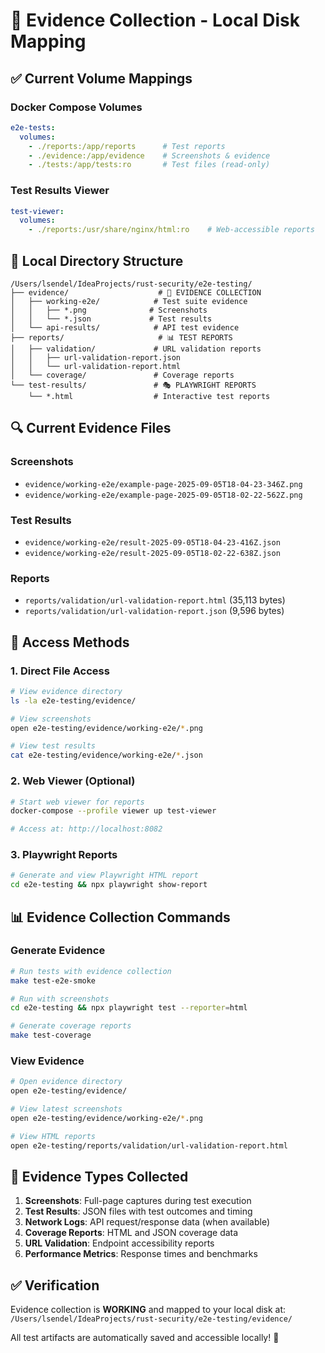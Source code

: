 # 📁 Evidence Collection - Local Disk Mapping

## ✅ **Current Volume Mappings**

### Docker Compose Volumes
```yaml
e2e-tests:
  volumes:
    - ./reports:/app/reports      # Test reports
    - ./evidence:/app/evidence    # Screenshots & evidence
    - ./tests:/app/tests:ro       # Test files (read-only)
```

### Test Results Viewer
```yaml
test-viewer:
  volumes:
    - ./reports:/usr/share/nginx/html:ro    # Web-accessible reports
```

## 📂 **Local Directory Structure**

```
/Users/lsendel/IdeaProjects/rust-security/e2e-testing/
├── evidence/                    # 🎯 EVIDENCE COLLECTION
│   ├── working-e2e/            # Test suite evidence
│   │   ├── *.png              # Screenshots
│   │   └── *.json             # Test results
│   └── api-results/            # API test evidence
├── reports/                     # 📊 TEST REPORTS
│   ├── validation/             # URL validation reports
│   │   ├── url-validation-report.json
│   │   └── url-validation-report.html
│   └── coverage/               # Coverage reports
└── test-results/               # 🎭 PLAYWRIGHT REPORTS
    └── *.html                  # Interactive test reports
```

## 🔍 **Current Evidence Files**

### Screenshots
- `evidence/working-e2e/example-page-2025-09-05T18-04-23-346Z.png`
- `evidence/working-e2e/example-page-2025-09-05T18-02-22-562Z.png`

### Test Results
- `evidence/working-e2e/result-2025-09-05T18-04-23-416Z.json`
- `evidence/working-e2e/result-2025-09-05T18-02-22-638Z.json`

### Reports
- `reports/validation/url-validation-report.html` (35,113 bytes)
- `reports/validation/url-validation-report.json` (9,596 bytes)

## 🚀 **Access Methods**

### 1. Direct File Access
```bash
# View evidence directory
ls -la e2e-testing/evidence/

# View screenshots
open e2e-testing/evidence/working-e2e/*.png

# View test results
cat e2e-testing/evidence/working-e2e/*.json
```

### 2. Web Viewer (Optional)
```bash
# Start web viewer for reports
docker-compose --profile viewer up test-viewer

# Access at: http://localhost:8082
```

### 3. Playwright Reports
```bash
# Generate and view Playwright HTML report
cd e2e-testing && npx playwright show-report
```

## 📊 **Evidence Collection Commands**

### Generate Evidence
```bash
# Run tests with evidence collection
make test-e2e-smoke

# Run with screenshots
cd e2e-testing && npx playwright test --reporter=html

# Generate coverage reports
make test-coverage
```

### View Evidence
```bash
# Open evidence directory
open e2e-testing/evidence/

# View latest screenshots
open e2e-testing/evidence/working-e2e/*.png

# View HTML reports
open e2e-testing/reports/validation/url-validation-report.html
```

## 🎯 **Evidence Types Collected**

1. **Screenshots**: Full-page captures during test execution
2. **Test Results**: JSON files with test outcomes and timing
3. **Network Logs**: API request/response data (when available)
4. **Coverage Reports**: HTML and JSON coverage data
5. **URL Validation**: Endpoint accessibility reports
6. **Performance Metrics**: Response times and benchmarks

## ✅ **Verification**

Evidence collection is **WORKING** and mapped to your local disk at:
`/Users/lsendel/IdeaProjects/rust-security/e2e-testing/evidence/`

All test artifacts are automatically saved and accessible locally! 🎉
